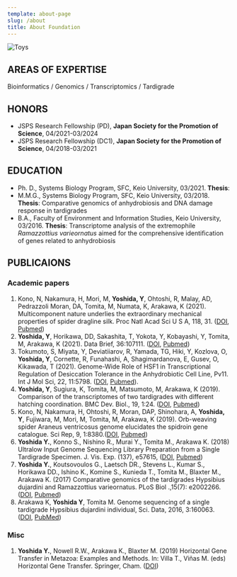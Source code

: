 ```yaml
---
template: about-page
slug: /about
title: About Foundation
---
```

![Toys](/assets/vanessa-bucceri-gdirwiyama8-unsplash.jpg "Toys") 

## AREAS OF EXPERTISE

Bioinformatics / Genomics / Transcriptomics / Tardigrade 

## HONORS

* JSPS Research Fellowship (PD), **Japan Society for the Promotion of Science**, 04/2021-03/2024
* JSPS Research Fellowship (DC1), **Japan Society for the Promotion of Science**, 04/2018-03/2021

## EDUCATION

* Ph. D., Systems Biology Program, SFC, Keio University, 03/2021. **Thesis**: 
* M.M.G., Systems Biology Program, SFC, Keio University, 03/2018. **Thesis**: Comparative genomics of anhydrobiosis and DNA damage response in tardigrades
* B.A., Faculty of Environment and Information Studies, Keio University, 03/2016. **Thesis**: Transcriptome analysis of the extremophile *Ramazzottius varieornatus* aimed for the comprehensive identification of genes related to anhydrobiosis

## PUBLICAIONS

### Academic papers

1. Kono, N, Nakamura, H, Mori, M, **Yoshida, Y**, Ohtoshi, R, Malay, AD, Pedrazzoli Moran, DA, Tomita, M, Numata, K, Arakawa, K (2021). Multicomponent nature underlies the extraordinary mechanical properties of spider dragline silk. Proc Natl Acad Sci U S A, 118, 31. ([DOI](https://doi.org/10.1073/pnas.2107065118), [Pubmed](https://pubmed.ncbi.nlm.nih.gov/34312234/))
2. **Yoshida, Y**, Horikawa, DD, Sakashita, T, Yokota, Y, Kobayashi, Y, Tomita, M, Arakawa, K (2021). Data Brief, 36:107111. ([DOI](http://dx.doi.org/10.1016/j.dib.2021.107111), [Pubmed](https://pubmed.ncbi.nlm.nih.gov/34095369/))
3. Tokumoto, S, Miyata, Y, Deviatiiarov, R, Yamada, TG, Hiki, Y, Kozlova, O, **Yoshida, Y**, Cornette, R, Funahashi, A, Shagimardanova, E, Gusev, O, Kikawada, T (2021). Genome-Wide Role of HSF1 in Transcriptional Regulation of Desiccation Tolerance in the Anhydrobiotic Cell Line, Pv11. Int J Mol Sci, 22, 11:5798. ([DOI](https://doi.org/10.3390/ijms22115798), [Pubmed](https://pubmed.ncbi.nlm.nih.gov/34071490/)).
4. **Yoshida, Y**, Sugiura, K, Tomita, M, Matsumoto, M, Arakawa, K (2019). Comparison of the transcriptomes of two tardigrades with different hatching coordination. BMC Dev. Biol., 19, 1:24. ([DOI](https://doi.org/10.1186/s12861-019-0205-9), [Pubmed](https://www.ncbi.nlm.nih.gov/pubmed/31864287))
5. Kono, N, Nakamura, H, Ohtoshi, R, Moran, DAP, Shinohara, A, **Yoshida, Y**, Fujiwara, M, Mori, M, Tomita, M, Arakawa, K (2019). Orb-weaving spider Araneus ventricosus genome elucidates the spidroin gene catalogue. Sci Rep, 9, 1:8380.([DOI](https://doi.org/10.1038/s41598-019-44775-2), [Pubmed](https://www.ncbi.nlm.nih.gov/pubmed/31182776))
6. **Yoshida Y.**, Konno S., Nishino R., Murai Y., Tomita M., Arakawa K. (2018) Ultralow Input Genome Sequencing Library Preparation from a Single Tardigrade Specimen. J. Vis. Exp. (137), e57615, ([DOI](https://doi.org/10.3791/57615), [Pubmed](https://www.ncbi.nlm.nih.gov/pubmed/30059025))
7. **Yoshida Y.**, Koutsovoulos G., Laetsch DR., Stevens L., Kumar S., Horikawa DD., Ishino K., Komine S., Kunieda T., Tomita M., Blaxter M., Arakawa K. (2017) Comparative genomics of the tardigrades Hypsibius dujardini and Ramazzottius varieornatus. PLoS Biol .,15(7): e2002266. ([DOI](https://doi.org/10.1371/journal.pbio.2002266), [Pubmed](https://www.ncbi.nlm.nih.gov/pubmed/28749982))
8. Arakawa K, **Yoshida Y**, Tomita M. Genome sequencing of a single tardigrade Hypsibius dujardini individual, Sci. Data, 2016, 3:160063. ([DOI](https://doi.org/10.1038/sdata.2016.63), [PubMed](https://www.ncbi.nlm.nih.gov/pubmed/27529330))

### Misc

1. **Yoshida Y.**, Nowell R.W., Arakawa K., Blaxter M. (2019) Horizontal Gene Transfer in Metazoa: Examples and Methods. In: Villa T., Viñas M. (eds) Horizontal Gene Transfer. Springer, Cham. ([DOI](https://doi.org/10.1007/978-3-030-21862-1_7))
